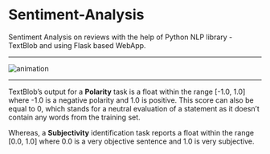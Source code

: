 # Sentiment-Analysis
Sentiment Analysis on reviews with the help of Python NLP library - TextBlob and using Flask based WebApp.

<hr/>

![animation](Animation.gif)

<hr/>

TextBlob’s output for a **Polarity** task is a float within the range [-1.0, 1.0] where -1.0 is a negative polarity and 1.0 is positive. This score can also be equal to 0, which stands for a neutral evaluation of a statement as it doesn’t contain any words from the training set.

Whereas, a **Subjectivity** identification task reports a float within the range [0.0, 1.0] where 0.0 is a very objective sentence and 1.0 is very subjective.
